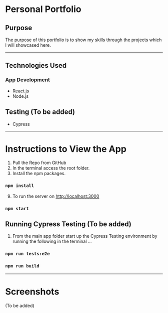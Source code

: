 # Personal Portfolio

## Purpose
The purpose of this portfolio is to show my skills through the projects which I will showcased here.

---

## Technologies Used

### App Development
* React.js
* Node.js 

## Testing (To be added)
* Cypress 

---

# Instructions to View the App

1. Pull the Repo from GitHub
2. In the terminal access the root folder.
3. Install the npm packages. 

### `npm install`

9. To run the server on  [http://localhost:3000](http://localhost:3000) 

### `npm start`

## Running Cypress Testing (To be added)

1. From the main app folder start up the Cypress Testing environment by running the following in the terminal ...

### `npm run tests:e2e`

### `npm run build`

---

# Screenshots
(To be added)
